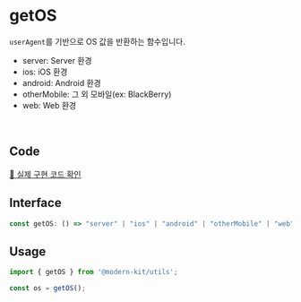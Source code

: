 # getOS

`userAgent`를 기반으로 OS 값을 반환하는 함수입니다.

- server: Server 환경
- ios: iOS 환경
- android: Android 환경
- otherMobile: 그 외 모바일(ex: BlackBerry)
- web: Web 환경

<br />

## Code
[🔗 실제 구현 코드 확인](https://github.com/modern-agile-team/modern-kit/blob/main/packages/utils/src/device/getOS/index.ts)

## Interface
```ts title="typescript"
const getOS: () => "server" | "ios" | "android" | "otherMobile" | "web"
```

## Usage
```ts title="typescript"
import { getOS } from '@modern-kit/utils';

const os = getOS();
```